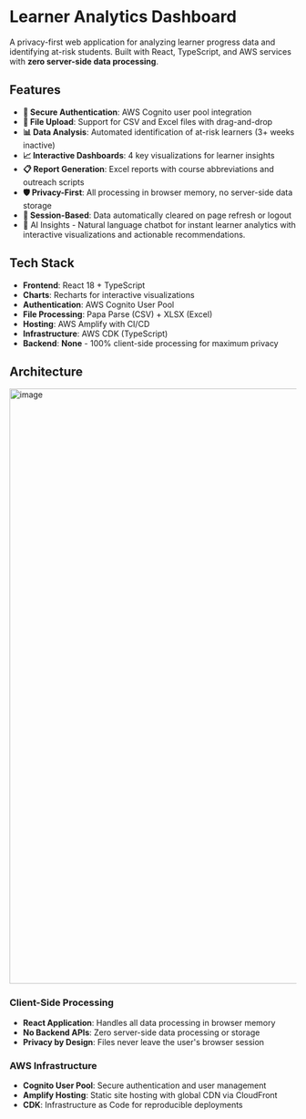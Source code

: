 # Learner Analytics Dashboard

A privacy-first web application for analyzing learner progress data and identifying at-risk students. Built with React, TypeScript, and AWS services with **zero server-side data processing**.

## Features

- **🔐 Secure Authentication**: AWS Cognito user pool integration
- **📁 File Upload**: Support for CSV and Excel files with drag-and-drop
- **📊 Data Analysis**: Automated identification of at-risk learners (3+ weeks inactive)
- **📈 Interactive Dashboards**: 4 key visualizations for learner insights
- **📋 Report Generation**: Excel reports with course abbreviations and outreach scripts
- **🛡️ Privacy-First**: All processing in browser memory, no server-side data storage
- **🔄 Session-Based**: Data automatically cleared on page refresh or logout
- 🤖 AI Insights - Natural language chatbot for instant learner analytics with interactive visualizations and actionable recommendations.

## Tech Stack

- **Frontend**: React 18 + TypeScript
- **Charts**: Recharts for interactive visualizations  
- **Authentication**: AWS Cognito User Pool
- **File Processing**: Papa Parse (CSV) + XLSX (Excel)
- **Hosting**: AWS Amplify with CI/CD
- **Infrastructure**: AWS CDK (TypeScript)
- **Backend**: **None** - 100% client-side processing for maximum privacy


## Architecture

<img width="1803" height="1045" alt="image" src="https://github.com/user-attachments/assets/391dc0ef-36d4-451f-a490-8ec4c8d5acd4" />



### Client-Side Processing
- **React Application**: Handles all data processing in browser memory
- **No Backend APIs**: Zero server-side data processing or storage
- **Privacy by Design**: Files never leave the user's browser session

### AWS Infrastructure
- **Cognito User Pool**: Secure authentication and user management
- **Amplify Hosting**: Static site hosting with global CDN via CloudFront
- **CDK**: Infrastructure as Code for reproducible deployments







